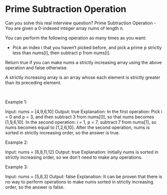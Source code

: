 # Prime Subtraction Operation

Can you solve this real interview question? Prime Subtraction Operation - You are given a 0-indexed integer array nums of length n.

You can perform the following operation as many times as you want:

 * Pick an index i that you haven’t picked before, and pick a prime p strictly less than nums[i], then subtract p from nums[i].

Return true if you can make nums a strictly increasing array using the above operation and false otherwise.

A strictly increasing array is an array whose each element is strictly greater than its preceding element.

 

Example 1:


Input: nums = [4,9,6,10]
Output: true
Explanation: In the first operation: Pick i = 0 and p = 3, and then subtract 3 from nums[0], so that nums becomes [1,9,6,10].
In the second operation: i = 1, p = 7, subtract 7 from nums[1], so nums becomes equal to [1,2,6,10].
After the second operation, nums is sorted in strictly increasing order, so the answer is true.

Example 2:


Input: nums = [6,8,11,12]
Output: true
Explanation: Initially nums is sorted in strictly increasing order, so we don't need to make any operations.

Example 3:


Input: nums = [5,8,3]
Output: false
Explanation: It can be proven that there is no way to perform operations to make nums sorted in strictly increasing order, so the answer is false.